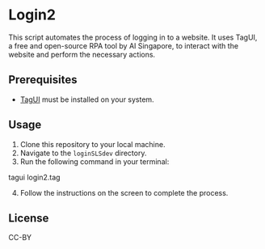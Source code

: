 # Login2

This script automates the process of logging in to a website. It uses TagUI, a free and open-source RPA tool by AI Singapore, to interact with the website and perform the necessary actions.

## Prerequisites

- [TagUI](https://tagui.readthedocs.io/en/latest/setup.html) must be installed on your system.

## Usage

1. Clone this repository to your local machine.
2. Navigate to the `loginSLSdev` directory.
3. Run the following command in your terminal:


tagui login2.tag


4. Follow the instructions on the screen to complete the process.

## License
CC-BY
